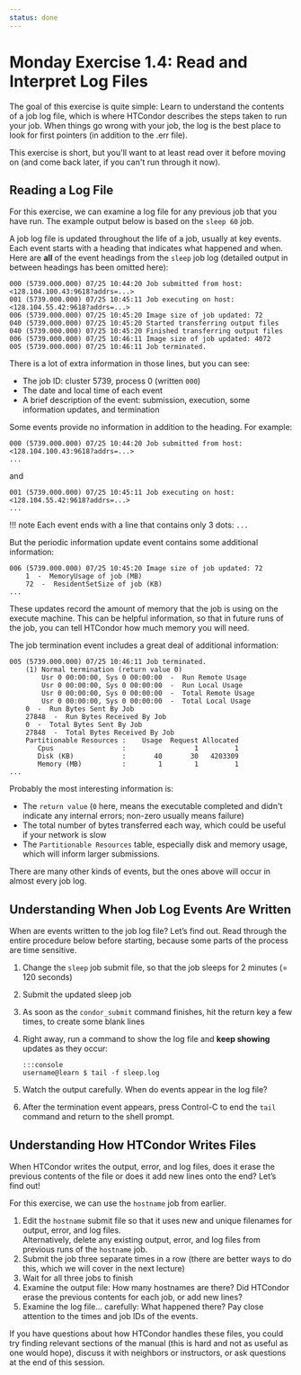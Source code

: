 ```yaml
---
status: done
---
```


<style type="text/css"> pre em { font-style: normal; background-color: yellow; } pre strong { font-style: normal; font-weight: bold; color: \#008; } </style>

Monday Exercise 1.4: Read and Interpret Log Files
=================================================

The goal of this exercise is quite simple: 
Learn to understand the contents of a job log file, which is where HTCondor describes the steps 
taken to run your job.
When things go wrong with your job, the log is the best place to look for first pointers (in addition to the .err file).

This exercise is short, but you'll want to at least read over it before moving on (and come back later, if you can't run through it now).

Reading a Log File
------------------

For this exercise, we can examine a log file for any previous job that you have run. The example output below is based on the `sleep 60` job.

A job log file is updated throughout the life of a job, usually at key events. Each event starts with a heading that indicates what happened and when. Here are **all** of the event headings from the `sleep` job log (detailed output in between headings has been omitted here):

``` file
000 (5739.000.000) 07/25 10:44:20 Job submitted from host: <128.104.100.43:9618?addrs=...>
001 (5739.000.000) 07/25 10:45:11 Job executing on host: <128.104.55.42:9618?addrs=...>
006 (5739.000.000) 07/25 10:45:20 Image size of job updated: 72
040 (5739.000.000) 07/25 10:45:20 Started transferring output files
040 (5739.000.000) 07/25 10:45:20 Finished transferring output files
006 (5739.000.000) 07/25 10:46:11 Image size of job updated: 4072
005 (5739.000.000) 07/25 10:46:11 Job terminated.
```

There is a lot of extra information in those lines, but you can see:

-   The job ID: cluster 5739, process 0 (written `000`)
-   The date and local time of each event
-   A brief description of the event: submission, execution, some information updates, and termination

Some events provide no information in addition to the heading. For example:

``` file
000 (5739.000.000) 07/25 10:44:20 Job submitted from host: <128.104.100.43:9618?addrs=...>
...
```

and

``` file
001 (5739.000.000) 07/25 10:45:11 Job executing on host: <128.104.55.42:9618?addrs=...>
...
```

!!! note
    Each event ends with a line that contains only 3 dots: `...`

But the periodic information update event contains some additional information:

``` file
006 (5739.000.000) 07/25 10:45:20 Image size of job updated: 72
    1  -  MemoryUsage of job (MB)
    72  -  ResidentSetSize of job (KB)
...
```

These updates record the amount of memory that the job is using on the execute machine. This can be helpful information, so that in future runs of the job, you can tell HTCondor how much memory you will need.

The job termination event includes a great deal of additional information:

``` file
005 (5739.000.000) 07/25 10:46:11 Job terminated.
    (1) Normal termination (return value 0)
        Usr 0 00:00:00, Sys 0 00:00:00  -  Run Remote Usage
        Usr 0 00:00:00, Sys 0 00:00:00  -  Run Local Usage
        Usr 0 00:00:00, Sys 0 00:00:00  -  Total Remote Usage
        Usr 0 00:00:00, Sys 0 00:00:00  -  Total Local Usage
    0  -  Run Bytes Sent By Job
    27848  -  Run Bytes Received By Job
    0  -  Total Bytes Sent By Job
    27848  -  Total Bytes Received By Job
    Partitionable Resources :    Usage  Request Allocated
       Cpus                 :                 1         1
       Disk (KB)            :       40       30   4203309
       Memory (MB)          :        1        1         1
...
```

Probably the most interesting information is:

-   The `return value` (`0` here, means the executable completed and didn't indicate any internal errors; non-zero usually means failure)
-   The total number of bytes transferred each way, which could be useful if your network is slow
-   The `Partitionable Resources` table, especially disk and memory usage, which will inform larger submissions.

There are many other kinds of events, but the ones above will occur in almost every job log.


Understanding When Job Log Events Are Written
---------------------------------------------

When are events written to the job log file? Let’s find out. Read through the entire procedure below before starting, because some parts of the process are time sensitive.

1.  Change the `sleep` job submit file, so that the job sleeps for 2 minutes (= 120 seconds)
1.  Submit the updated sleep job
1.  As soon as the `condor_submit` command finishes, hit the return key a few times, to create some blank lines
1.  Right away, run a command to show the log file and **keep showing** updates as they occur:

        :::console
        username@learn $ tail -f sleep.log

1.  Watch the output carefully. When do events appear in the log file?
1.  After the termination event appears, press Control-C to end the `tail` command and return to the shell prompt.


Understanding How HTCondor Writes Files
---------------------------------------

When HTCondor writes the output, error, and log files, does it erase the previous contents of the file or does it add new lines onto the end? Let’s find out!

For this exercise, we can use the `hostname` job from earlier.

1.  Edit the `hostname` submit file so that it uses new and unique filenames for output, error, and log files.  
Alternatively, delete any existing output, error, and log files from previous runs of the `hostname` job.
1.  Submit the job three separate times in a row (there are better ways to do this, which we will cover in the next lecture)
1.  Wait for all three jobs to finish
1.  Examine the output file: How many hostnames are there? Did HTCondor erase the previous contents for each job, or add new lines?
1.  Examine the log file… carefully: What happened there? Pay close attention to the times and job IDs of the events.

If you have questions about how HTCondor handles these files, you could try finding relevant sections of the manual (this is hard and not as useful as one would hope), discuss it with neighbors or instructors, or ask questions at the end of this session.

